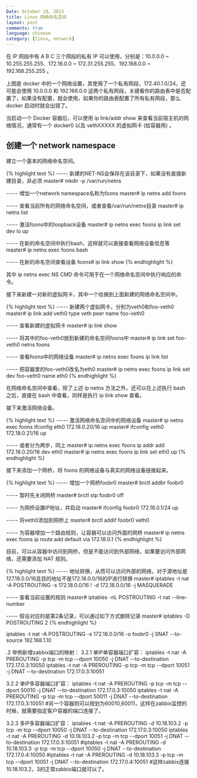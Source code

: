 ```yaml
---
Date: October 19, 2013
title: Linux 网络命名空间
layout: post
comments: true
language: chinese
category: [linux, network]
---
```



<!-- more -->





在 IP 网段中有 A B C 三个网段的私有 IP 可以使用，分别是：10.0.0.0 ~ 10.255.255.255、172.16.0.0 ~ 172.31.255.255、192.168.0.0 ~ 192.168.255.255 。

上图是 docker 中的一个网络设置，其使用了一个私有网段，172.40.1.0/24，还可能会使用 10.0.0.0 和 192.168.0.0 这两个私有网段，关键看你的路由表中是否配置了，如果没有配置，就会使用，如果你的路由表配置了所有私有网段，那么 docker 启动时就会出错了。

当启动一个 Docker 容器后，可以使用 ip link/addr show 来查看当前宿主机的网络情况，通常有一个 docker0 以及 vethXXXXX 的虚拟网卡 (给容器用) 。




## 创建一个 network namespace

建立一个基本的网络命名空间。

{% highlight text %}
----- 新建的NET-NS会保存在该目录下，如果没有直接新建目录，非必须
master# mkdir -p /var/run/netns

----- 增加一个network namespace名称为foons
master# ip netns add foons

----- 查看当前所有的网络命名空间，或者查看/var/run/netns目录
master# ip netns list

----- 激活foons中的loopback设备
master# ip netns exec foons ip link set dev lo up

----- 在新的命名空间中执行bash，这样就可以直接查看网络设备信息等
master# ip netns exec foons bash

----- 在新的命名空间查看设备
foons# ip link show
{% endhighlight %}

其中 ip netns exec NS CMD 命令可用于在一个网络命名空间中执行响应的命令。

接下来新建一对新的虚拟网卡，其中一个给搁到上面新建的网络命名空间中。

{% highlight text %}
----- 新建两个虚拟网卡，分别为veth0和foo-veth0
master# ip link add veth0 type veth peer name foo-veth0

----- 查看新建的虚拟网卡
master# ip link show

----- 将其中的foo-veth0放到新建的命名空间foons中
master# ip link set foo-veth0 netns foons

----- 查看foons中的网络设备
master# ip netns exec foons ip link list

----- 把容器里的foo-veth0改名为eth0
master# ip netns exec foons ip link set dev foo-veth0 name eth0
{% endhighlight %}

在网络命名空间中查看，除了上述 ip netns 方法之外，还可以在上述执行 bash 之后，直接在 bash 中查看，同样是执行 ip link show 查看。

接下来激活网络设备。

{% highlight text %}
----- 激活网络命名空间中的网络设备
master# ip netns exec foons ifconfig eth0 172.18.0.20/16 up
master# ifconfig veth0 172.18.0.21/16 up

----- 或者分为两步，同上
master# ip netns exec foons ip addr add 172.18.0.20/16 dev eth0
master# ip netns exec foons ip link set eth0 up
{% endhighlight %}

接下来添加一个网桥，将 foons 的网络设备与真实的网络设备链接起来。

{% highlight text %}
----- 增加一个网桥foobr0
master# brctl addbr foobr0

----- 暂时先关闭网桥
master# brctl stp foobr0 off

----- 为网桥设置IP地址，并启动
master# ifconfig foobr0 172.18.0.1/24 up

----- 将veth0添加到网桥上
master# brctl addif foobr0 veth0

----- 为容器增加一个路由规则，让容器可以访问外面的网桥
master# ip netns exec foons ip route add default via 172.18.0.1
{% endhighlight %}


目前，可以从容器中访问到网桥，但是不能访问到外部网络，如果要访问外部网络，还需要添加 NAT 规则。

{% highlight text %}
----- 地址转换，从而可以访问外部的网络，对于源地址是127.18.0.0/16且目的地址不是172.18.0.0/16的IP进行转换
master# iptables -t nat -A POSTROUTING -s 172.18.0.0/16 ! -d 172.18.0.0/16 -j MASQUERADE

----- 查看当前设置的规则
master# iptables -nL POSTROUTING -t nat --line-number

----- 假设对应的是第2条记录，可以通过如下方式删除记录
master# iptables -D POSTROUTING 2
{% endhighlight %}



iptables -t nat -A POSTROUTING -s 172.18.0.0/16 -o foobr0 -j SNAT --to-source 192.168.1.10













.2 举例新增zabbix端口的映射：
3.2.1 单IP单容器端口扩容：
iptables -t nat -A PREROUTING  -p tcp -m tcp --dport 10050 -j DNAT --to-destination  172.17.0.3:10050
iptables -t nat -A PREROUTING  -p tcp -m tcp --dport 10051 -j DNAT --to-destination  172.17.0.3:10051

3.2.2 单IP多容器端口扩容：
iptables -t nat -A PREROUTING  -p tcp -m tcp --dport 50010 -j DNAT --to-destination  172.17.0.3:10050
iptables -t nat -A PREROUTING  -p tcp -m tcp --dport 50011 -j DNAT --to-destination  172.17.0.3:10051
#另一个容器则可以规划为60010,60011，这样在zabbix监控的时候，就需要指定客户容器的端口连接了。

3.2.3 多IP多容器端口扩容：
iptables -t nat -A PREROUTING -d  10.18.103.2 -p tcp -m tcp --dport 10050 -j DNAT --to-destination 172.17.0.3:10050
iptables -t nat -A PREROUTING -d  10.18.103.2 -p tcp -m tcp --dport 10051 -j DNAT --to-destination 172.17.0.3:10051
#iptables -t nat -A PREROUTING -d  10.18.103.3 -p tcp -m tcp --dport 10050 -j DNAT --to-destination 172.17.0.4:10050
#iptables -t nat -A PREROUTING -d  10.18.103.3 -p tcp -m tcp --dport 10051 -j DNAT --to-destination 172.17.0.4:10051
#这样zabbix连接10.18.103.2，3的正常zabbix端口就可以了。


